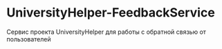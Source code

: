 # UniversityHelper-FeedbackService
Сервис проекта UniversityHelper для работы с обратной связью от пользователей
